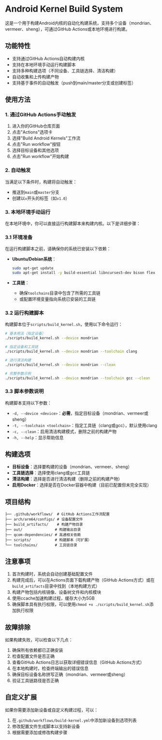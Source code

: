 # Android Kernel Build System

这是一个用于构建Android内核的自动化构建系统，支持多个设备（mondrian、vermeer、sheng），可通过GitHub Actions或本地环境进行构建。

## 功能特性

- 支持通过GitHub Actions自动构建内核
- 支持在本地环境手动运行构建脚本
- 支持多种构建选项（不同设备、工具链选择、清洁构建）
- 自动收集和上传构建产物
- 支持基于事件的自动触发（push到main/master分支或创建标签）

## 使用方法

### 1. 通过GitHub Actions手动触发

1. 进入你的GitHub仓库页面
2. 点击"Actions"选项卡
3. 选择"Build Android Kernels"工作流
4. 点击"Run workflow"按钮
5. 选择目标设备和其他选项
6. 点击"Run workflow"开始构建

### 2. 自动触发

当满足以下条件时，构建将自动触发：
- 推送到`main`或`master`分支
- 创建以`v`开头的标签（如`v1.0`）

### 3. 本地环境手动运行

在本地环境中，你可以直接运行构建脚本来构建内核。以下是详细步骤：

### 3.1 环境准备

在运行构建脚本之前，请确保你的系统已安装以下依赖：

- **Ubuntu/Debian系统**：
  ```bash
  sudo apt-get update
  sudo apt-get install -y build-essential libncurses5-dev bison flex libssl-dev bc ccache
  ```

- **工具链**：
  - 确保`toolchains`目录中包含了所需的工具链
  - 或配置环境变量指向系统已安装的工具链

### 3.2 运行构建脚本

构建脚本位于`scripts/build_kernel.sh`，使用以下命令运行：

```bash
# 基本用法（指定设备）
./scripts/build_kernel.sh --device mondrian

# 指定设备和工具链
./scripts/build_kernel.sh --device mondrian --toolchain clang

# 进行清洁构建
./scripts/build_kernel.sh --device mondrian --clean

# 完整参数示例
./scripts/build_kernel.sh --device mondrian --toolchain gcc --clean
```

### 3.3 脚本参数说明

构建脚本支持以下参数：

- `-d, --device <device>`：**必需**，指定目标设备（mondrian、vermeer或sheng）
- `-t, --toolchain <toolchain>`：指定工具链（clang或gcc），默认使用clang
- `-c, --clean`：启用清洁构建模式，删除之前的构建产物
- `-h, --help`：显示帮助信息

## 构建选项

- **目标设备**：选择要构建的设备（mondrian、vermeer、sheng）
- **工具链选择**：选择使用clang或gcc工具链
- **清洁构建**：选择是否进行清洁构建（删除之前的构建产物）
- **启用Docker**：选择是否在Docker容器中构建（目前已配置但未完全实现）

## 项目结构

```
├── .github/workflows/  # GitHub Actions工作流配置
├── arch/arm64/configs/ # 设备配置文件
├── build_artifacts/    # 构建产物目录
├── out/               # 构建输出目录
├── qcom-dependencies/ # 高通相关依赖
├── scripts/           # 构建脚本（可扩展）
└── toolchains/        # 工具链目录
```

## 注意事项

1. 首次构建时，系统会自动创建基础配置文件
2. 构建完成后，可以在Actions页面下载构建产物（GitHub Actions方式）或在`build_artifacts`目录中找到（本地构建方式）
3. 构建产物包括内核镜像、设备树文件和内核模块
4. 使用ccache加速构建过程，缓存大小为5GB
5. 确保脚本具有执行权限，可以使用`chmod +x ./scripts/build_kernel.sh`添加执行权限

## 故障排除

如果构建失败，可以检查以下几点：

1. 确保所有依赖都已正确安装
2. 检查配置文件是否正确
3. 查看GitHub Actions日志以获取详细错误信息（GitHub Actions方式）
4. 在本地构建时，检查终端输出的错误信息
5. 确保目标设备名称拼写正确（mondrian、vermeer或sheng）
6. 验证工具链路径是否正确

## 自定义扩展

如果你需要添加新设备或自定义构建过程，可以：

1. 在`.github/workflows/build-kernel.yml`中添加新设备到选项列表
2. 修改配置文件生成脚本以支持新设备
3. 根据需要添加或修改构建步骤